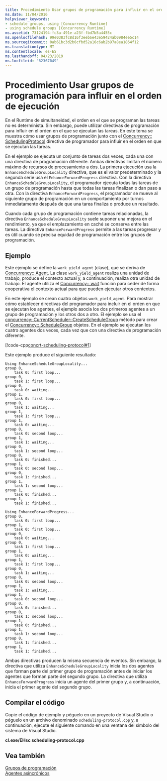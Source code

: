 ```yaml
---
title: Procedimiento Usar grupos de programación para influir en el orden de ejecución
ms.date: 11/04/2016
helpviewer_keywords:
- schedule groups, using [Concurrency Runtime]
- using schedule groups [Concurrency Runtime]
ms.assetid: 73124194-fc3a-491e-a23f-fbd7b5a4455c
ms.openlocfilehash: 99e0383fc8d16f3eeb6e43e59424ab0984ee5c14
ms.sourcegitcommit: 0ab61bc3d2b6cfbd52a16c6ab2b97a8ea1864f12
ms.translationtype: MT
ms.contentlocale: es-ES
ms.lasthandoff: 04/23/2019
ms.locfileid: "62367049"
---
```

# <a name="how-to-use-schedule-groups-to-influence-order-of-execution"></a>Procedimiento Usar grupos de programación para influir en el orden de ejecución

En el Runtime de simultaneidad, el orden en el que se programan las tareas no es determinista. Sin embargo, puede utilizar directivas de programación para influir en el orden en el que se ejecutan las tareas. En este tema se muestra cómo usar grupos de programación junto con el [Concurrency:: SchedulingProtocol](reference/concurrency-namespace-enums.md#policyelementkey) directiva de programador para influir en el orden en que se ejecutan las tareas.

En el ejemplo se ejecuta un conjunto de tareas dos veces, cada una con una directiva de programación diferente. Ambas directivas limitan el número máximo de recursos de procesamiento a dos. La primera ejecución usa la `EnhanceScheduleGroupLocality` directiva, que es el valor predeterminado y la segunda serie usa el `EnhanceForwardProgress` directiva. Con la directiva `EnhanceScheduleGroupLocality`, el programador ejecuta todas las tareas de un grupo de programación hasta que todas las tareas finalizan o dan paso a otra. Con la directiva `EnhanceForwardProgress`, el programador se mueve al siguiente grupo de programación en un comportamiento por turnos inmediatamente después de que una tarea finaliza o produce un resultado.

Cuando cada grupo de programación contiene tareas relacionadas, la directiva `EnhanceScheduleGroupLocality` suele suponer una mejora en el rendimiento, ya que el emplazamiento en caché se conserva entre las tareas. La directiva `EnhanceForwardProgress` permite a las tareas progresar y es útil cuando se precisa equidad de programación entre los grupos de programación.

## <a name="example"></a>Ejemplo

Este ejemplo se define la `work_yield_agent` (clase), que se deriva de [Concurrency:: Agent](../../parallel/concrt/reference/agent-class.md). La clase `work_yield_agent` realiza una unidad de trabajo, produce el contexto actual y, a continuación, realiza otra unidad de trabajo. El agente utiliza el [Concurrency:: wait](reference/concurrency-namespace-functions.md#wait) función para ceder de forma cooperativa el contexto actual para que pueden ejecutar otros contextos.

En este ejemplo se crean cuatro objetos `work_yield_agent`. Para mostrar cómo establecer directivas del programador para incluir en el orden en que se ejecutan los agentes, el ejemplo asocia los dos primeros agentes a un grupo de programación y los otros dos a otro. El ejemplo se usa el [concurrency::CurrentScheduler::CreateScheduleGroup](reference/currentscheduler-class.md#createschedulegroup) método para crear el [Concurrency:: ScheduleGroup](../../parallel/concrt/reference/schedulegroup-class.md) objetos. En el ejemplo se ejecutan los cuatro agentes dos veces, cada vez que con una directiva de programación diferente.

[!code-cpp[concrt-scheduling-protocol#1](../../parallel/concrt/codesnippet/cpp/how-to-use-schedule-groups-to-influence-order-of-execution_1.cpp)]

Este ejemplo produce el siguiente resultado:

```Output
Using EnhanceScheduleGroupLocality...
group 0,
    task 0: first loop...
group 0,
    task 1: first loop...
group 0,
    task 0: waiting...
group 1,
    task 0: first loop...
group 0,
    task 1: waiting...
group 1,
    task 1: first loop...
group 1,
    task 0: waiting...
group 0,
    task 0: second loop...
group 1,
    task 1: waiting...
group 0,
    task 1: second loop...
group 0,
    task 0: finished...
group 1,
    task 0: second loop...
group 0,
    task 1: finished...
group 1,
    task 1: second loop...
group 1,
    task 0: finished...
group 1,
    task 1: finished...

Using EnhanceForwardProgress...
group 0,
    task 0: first loop...
group 1,
    task 0: first loop...
group 0,
    task 0: waiting...
group 0,
    task 1: first loop...
group 1,
    task 0: waiting...
group 1,
    task 1: first loop...
group 0,
    task 1: waiting...
group 0,
    task 0: second loop...
group 1,
    task 1: waiting...
group 1,
    task 0: second loop...
group 0,
    task 0: finished...
group 0,
    task 1: second loop...
group 1,
    task 0: finished...
group 1,
    task 1: second loop...
group 0,
    task 1: finished...
group 1,
    task 1: finished...
```

Ambas directivas producen la misma secuencia de eventos. Sin embargo, la directiva que utiliza `EnhanceScheduleGroupLocality` inicia los dos agentes que forman parte del primer grupo de programación antes de iniciar los agentes que forman parte del segundo grupo. La directiva que utiliza `EnhanceForwardProgress` inicia un agente del primer grupo y, a continuación, inicia el primer agente del segundo grupo.

## <a name="compiling-the-code"></a>Compilar el código

Copie el código de ejemplo y péguelo en un proyecto de Visual Studio o péguelo en un archivo denominado `scheduling-protocol.cpp` y, a continuación, ejecute el siguiente comando en una ventana del símbolo del sistema de Visual Studio.

**cl.exe/EHsc scheduling-protocol.cpp**

## <a name="see-also"></a>Vea también

[Grupos de programación](../../parallel/concrt/schedule-groups.md)<br/>
[Agentes asincrónicos](../../parallel/concrt/asynchronous-agents.md)
